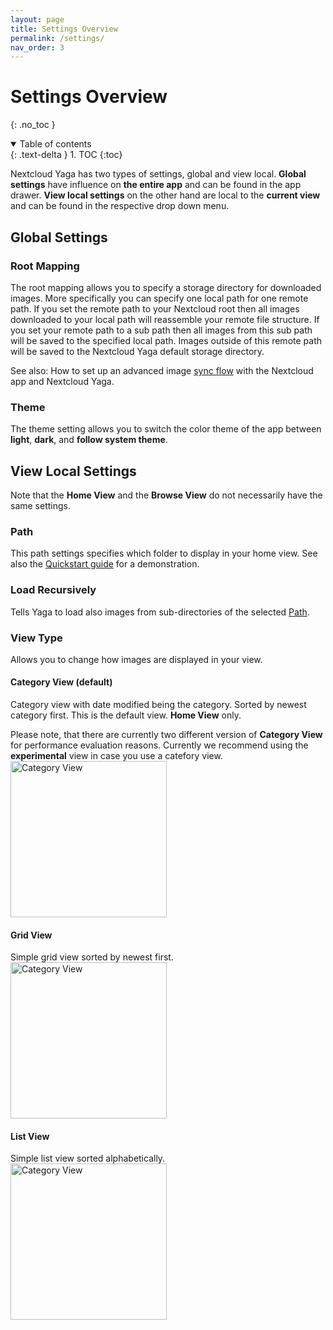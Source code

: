 ```yaml
---
layout: page
title: Settings Overview
permalink: /settings/
nav_order: 3
---
```


# Settings Overview
{: .no_toc }

<details open markdown="block">
  <summary>
    Table of contents
  </summary>
  {: .text-delta }
1. TOC
{:toc}
</details>

Nextcloud Yaga has two types of settings, global and view local. **Global settings** have influence on **the entire app** and can be found in the app drawer. **View local settings** on the other hand are local to the **current view** and can be found in the respective drop down menu.

## Global Settings

### Root Mapping
The root mapping allows you to specify a storage directory for downloaded images. More specifically you can specify one local path for one remote path. If you set the remote path to your Nextcloud root then all images downloaded to your local path will reassemble your remote file structure. If you set your remote path to a sub path then all images from this sub path will be saved to the specified local path. Images outside of this remote path will be saved to the Nextcloud Yaga default storage directory.

See also: How to set up an advanced image <a href="{{site.baseurl}}/sync_flow/">sync flow</a> with the Nextcloud app and Nextcloud Yaga.

### Theme
The theme setting allows you to switch the color theme of the app between **light**, **dark**, and **follow system theme**.

## View Local Settings

Note that the **Home View** and the **Browse View** do not necessarily have the same settings.

### Path
This path settings specifies which folder to display in your home view. See also the [Quickstart guide]({{site.baseurl}}/quickstart/) for a demonstration.

### Load Recursively
Tells Yaga to load also images from sub-directories of the selected [Path]({{site.baseurl}}/settings/#path).

### View Type
Allows you to change how images are displayed in your view.

#### Category View (default)

<div class="d-lg-flex flex-justify-between align-flex-start">
    <div class="content">
        <p>Category view with date modified being the category. Sorted by newest category first. This is the default view. <b>Home View</b> only.</p>
        Please note, that there are currently two different version of <b>Category View</b> for performance evaluation reasons. Currently we recommend using the <b>experimental</b> view in case you use a catefory view.
    </div>
    <img class="ml-lg-2" src="{{site.data.yaga.asset_url}}/assets/screenshots/all_set.png" alt="Category View" width="250"/>
</div>

#### Grid View

<div class="d-lg-flex flex-justify-between align-flex-start">
    <div class="content">
        Simple grid view sorted by newest first.
    </div>
    <img class="ml-lg-2" src="{{site.data.yaga.asset_url}}/assets/screenshots/grid_view.png" alt="Category View" width="250"/>
</div>

#### List View

<div class="d-lg-flex flex-justify-between align-flex-start">
    <div class="content">
        Simple list view sorted alphabetically.
    </div>
    <img class="ml-lg-2" src="{{site.data.yaga.asset_url}}/assets/screenshots/list_view.png" alt="Category View" width="250"/>
</div>